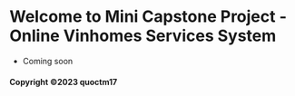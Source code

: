 # Welcome to Mini Capstone Project - Online Vinhomes Services System

* Coming soon

#### Copyright &#169;2023 quoctm17

